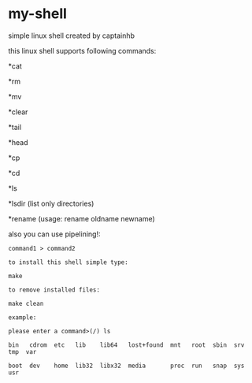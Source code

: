 # my-shell
simple linux shell created by captainhb

this linux shell supports following commands:

*cat

*rm

*mv

*clear

*tail

*head

*cp

*cd

*ls

*lsdir (list only directories)

*rename (usage: rename oldname newname)

also you can use pipelining!:

```
command1 > command2

to install this shell simple type:

make

to remove installed files:

make clean

example:

please enter a command>(/) ls

bin   cdrom  etc   lib    lib64   lost+found  mnt   root  sbin  srv  tmp  var

boot  dev    home  lib32  libx32  media       proc  run   snap  sys  usr

